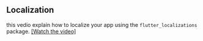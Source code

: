 ## Localization

this vedio explain how to localize your app using the `flutter_localizations` package.
[[Watch the video]](https://www.youtube.com/watch?v=DMmvd5LAHuA)